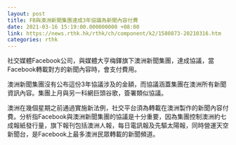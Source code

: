 ```yaml
---
layout: post
title: FB與澳洲新聞集團達成3年協議為新聞內容付費
date: 2021-03-16 15:19:00.000000000 +08:00
link: https://news.rthk.hk/rthk/ch/component/k2/1580873-20210316.htm
categories: rthk
---
```


社交媒體Facebook公司，與媒體大亨梅鐸旗下澳洲新聞集團，達成協議，當Facebook轉載對方的新聞內容時，會支付費用。

澳洲新聞集團沒有公布這份3年協議涉及的金額，而協議涵蓋集團在澳洲所有新聞資訊內容。集團上月與另一科網巨頭谷歌，簽署類似協議。

澳洲在幾個星期之前通過實施新法例，社交平台須為轉載在澳洲製作的新聞內容付費。分析指Facebook與澳洲新聞集團的協議是十分重要，因為集團控制澳洲約七成報紙發行量，旗下報刊包括澳洲人報，每日電訊報及先驅太陽報，同時營運天空新聞台，是Facebook上最多澳洲民眾轉載的新聞頻道。
